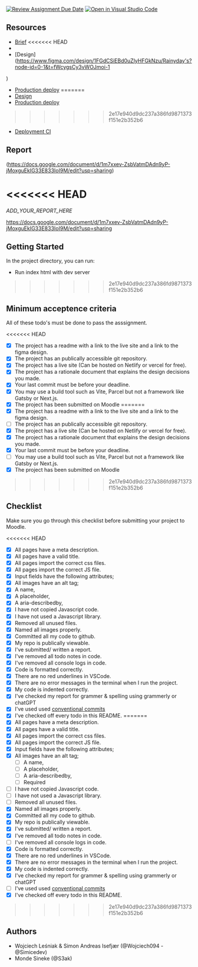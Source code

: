 [![Review Assignment Due Date](https://classroom.github.com/assets/deadline-readme-button-22041afd0340ce965d47ae6ef1cefeee28c7c493a6346c4f15d667ab976d596c.svg)](https://classroom.github.com/a/e-_62uB-)
[![Open in Visual Studio Code](https://classroom.github.com/assets/open-in-vscode-2e0aaae1b6195c2367325f4f02e2d04e9abb55f0b24a779b69b11b9e10269abc.svg)](https://classroom.github.com/online_ide?assignment_repo_id=16577500&assignment_repo_type=AssignmentRepo)


## Resources

<!-- You must replace these links -->

- [Brief](https://noroff.sharepoint.com/:b:/s/FED1OSL24/EXvJ9TMGmU9Fsok1mQq1H08BKzQaheKEX5-p2e9czBsIdQ?e=TDbpCH)
<<<<<<< HEAD
- 
- [Design](https://www.figma.com/design/1FGdCSiEBd0uZlyHFGkNzu/Rainyday's?node-id=0-1&t=fWcygsCy3vWOJmoi-1

)
- [Production deploy](https://wojandsim.netlify.app/
)
=======
- [Design]( https://www.figma.com/design/1FGdCSiEBd0uZlyHFGkNzu/Rainyday's?node-id=0-1&t=fWcygsCy3vWOJmoi-1_)
- [Production deploy](_https://wojandsim.netlify.app/_)
>>>>>>> 2e17e940d9dc237a386fd9871373f151e2b352b6
- [Deployment CI](_LINK_TO_NETLIFY_VERCEL_DASHBOARD_)



## Report
(https://docs.google.com/document/d/1m7xxev-ZsbVatmDAdn9yP-jMoxguEkIG33E833IoI9M/edit?usp=sharing)

<<<<<<< HEAD
=======
_ADD_YOUR_REPORT_HERE_

https://docs.google.com/document/d/1m7xxev-ZsbVatmDAdn9yP-jMoxguEkIG33E833IoI9M/edit?usp=sharing


## Getting Started

In the project directory, you can run:

- Run index html with dev server
>>>>>>> 2e17e940d9dc237a386fd9871373f151e2b352b6

## Minimum acceptence criteria

All of these todo's must be done to pass the asssignment.

<<<<<<< HEAD
- [x] The project has a readme with a link to the live site and a link to the figma design.
- [x] The project has an publically accessible git repository.
- [x] The project has a live site (Can be hosted on Netlify or vercel for free).
- [x] The project has a rationale document that explains the design decisions you made.
- [x] Your last commit must be before your deadline.
- [x] You may use a build tool such as Vite, Parcel but not a framework like Gatsby or Next.js.
- [x] The project has been submitted on Moodle
=======
- [X] The project has a readme with a link to the live site and a link to the figma design.
- [ ] The project has an publically accessible git repository.
- [X] The project has a live site (Can be hosted on Netlify or vercel for free).
- [X] The project has a rationale document that explains the design decisions you made.
- [X] Your last commit must be before your deadline.
- [ ] You may use a build tool such as Vite, Parcel but not a framework like Gatsby or Next.js.
- [X] The project has been submitted on Moodle
>>>>>>> 2e17e940d9dc237a386fd9871373f151e2b352b6

## Checklist

Make sure you go through this checklist before submitting your project to Moodle.

<<<<<<< HEAD
- [x] All pages have a meta description.
- [x] All pages have a valid title.
- [x] All pages import the correct css files.
- [x] All pages import the correct JS file.
- [x] Input fields have the following attributes;
- [x] All images have an alt tag;
- [x] A name,
- [x] A placeholder,
- [x] A aria-describedby,
- [x] I have not copied Javascript code.
- [x] I have not used a Javascript library.
- [x] Removed all unused files.
- [x] Named all images properly.
- [x] Committed all my code to github.
- [x] My repo is publically viewable.
- [x] I've submitted/ written a report.
- [x] I've removed all todo notes in code.
- [x] I've removed all console logs in code.
- [x] Code is formatted correctly.
- [x] There are no red underlines in VSCode.
- [x] There are no error messages in the terminal when I run the project.
- [x] My code is indented correctly.
- [x] I've checked my report for grammer & spelling using grammerly or chatGPT
- [x] I've used used [conventional commits](https://www.conventionalcommits.org/en/v1.0.0/)
- [x] I've checked off every todo in this README.
=======
- [X] All pages have a meta description.
- [X] All pages have a valid title.
- [X] All pages import the correct css files.
- [X] All pages import the correct JS file.
- [X] Input fields have the following attributes;
- [X] All images have an alt tag;
  - [ ] A name,
  - [ ] A placeholder,
  - [ ] A aria-describedby,
  - [ ] Required
- [ ] I have not copied Javascript code.
- [ ] I have not used a Javascript library.
- [ ] Removed all unused files.
- [X] Named all images properly.
- [X] Committed all my code to github.
- [X] My repo is publically viewable.
- [X] I've submitted/ written a report.
- [X] I've removed all todo notes in code.
- [ ] I've removed all console logs in code.
- [X] Code is formatted correctly.
- [X] There are no red underlines in VSCode.
- [X] There are no error messages in the terminal when I run the project.
- [X] My code is indented correctly.
- [X] I've checked my report for grammer & spelling using grammerly or chatGPT
- [ ] I've used used [conventional commits](https://www.conventionalcommits.org/en/v1.0.0/)
- [X] I've checked off every todo in this README.
>>>>>>> 2e17e940d9dc237a386fd9871373f151e2b352b6




## Authors

- Wojciech Leśniak & Simon Andreas Isefjær (@Wojciech094 - @Simicedev)
- Monde Sineke (@S3ak)
